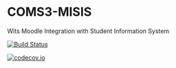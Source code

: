 # COMS3-MISIS
Wits Moodle Integration with Student Information System

[![Build Status](https://travis-ci.org/1826461/COMS3-MISIS.svg?branch=master)](https://travis-ci.org/1826461/comstest)

[![codecov.io](https://codecov.io/gh/1826461/COMS3-MISIS/coverage.svg?branch=master)](https://codecov.io/gh/1826461/COMS3-MISIS)
